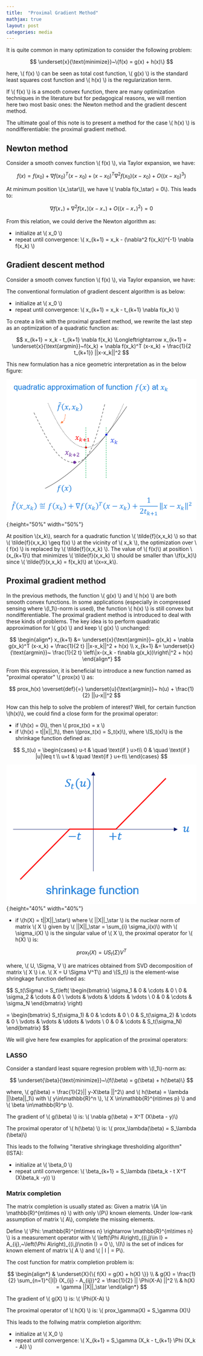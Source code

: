 ```yaml
---
title:  "Proximal Gradient Method"
mathjax: true
layout: post
categories: media
---
```


It is quite common in many optimization to consider the following problem:

$$
\underset{x}{\text{minimize}}~\{f(x) = g(x) + h(x)\}
$$

here, \\( f(x) \\) can be seen as total cost function, \\( g(x) \\) is the standard least squares cost function and \\( h(x) \\) is the regularization term.

If \\( f(x) \\) is a smooth convex function, there are many optimization techniques in the literature but for pedagogical reasons, we will mention here two most basic ones: the Newton method and the gradient descent method.

The ultimate goal of this note is to present a method for the case \\( h(x) \\) is nondifferentiable: the proximal gradient method.

## Newton method

Consider a smooth convex function \\( f(x) \\), via Taylor expansion, we have:

$$
f(x) = f(x_0) + \nabla f(x_0)^T (x-x_0) + (x-x_0)^T\nabla^2 f(x_0) (x-x_0) +O((x-x_0)^3)
$$

At minimum position \\(x\_\star\\)), we have \\( \nabla f(x\_\star) = 0\\). This leads to:

$$
\nabla f(x_\star) + \nabla^2 f(x_\star) (x-x_\star) +O((x-x_\star)^2) = 0
$$

From this relation, we could derive the Newton algorithm as:

- initialize at \\( x_0 \\)
- repeat until convergence: \\( x_{k+1} = x_k - (\nabla^2 f(x_k))^{-1} \nabla f(x_k) \\)

## Gradient descent method

Consider a smooth convex function \\( f(x) \\), via Taylor expansion, we have:

The conventional formulation of gradient descent algorithm is as below:

- initialize at \\( x_0 \\)
- repeat until convergence: \\( x_{k+1} = x_k - t_{k+1} \nabla f(x_k) \\)

To create a link with the proximal gradient method, we rewrite the last step as an optimization of a quadratic function as:

$$
x_{k+1} = x_k - t_{k+1} \nabla f(x_k) \Longleftrightarrow x_{k+1} = \underset{x}{\text{argmin}}~f(x_k) + \nabla f(x_k)^T (x-x_k) + \frac{1}{2 t_{k+1}} ||x-x_k||^2
$$

This new formulation has a nice geometric interpretation as in the below figure: 

![quadratic approximation](/images/quadratic_approximation.PNG){:height="50%" width="50%"}

At position \\(x_k\\), search for a quadratic function \\( \tilde{f}(x,x_k) \\) so that \\( \tilde{f}(x,x_k) \geq f(x) \\) at the vicinity of \\( x_k \\), the optimization over \\( f(x) \\) is replaced by \\( \tilde{f}(x,x_k) \\). The value of \\( f(x)\\) at position \\(x_{k+1}\\) that minimizes \\( \tilde{f}(x,x_k) \\) should be smaller than \\(f(x_k)\\) since \\( \tilde{f}(x,x_k) = f(x_k)\\) at \\(x=x_k\\).

## Proximal gradient method

In the previous methods, the function \\( g(x) \\) and \\( h(x) \\) are both smooth convex functions. In some applications (especially in compressed sensing where \\(l_1\\)-norm is used), the function \\( h(x) \\) is still convex but nondifferentiable. The proximal gradient method is introduced to deal with these kinds of problems. The key idea is to perform quadratic approximation for \\( g(x) \\) and keep \\( g(x) \\) unchanged:

$$
\begin{align*}
x_{k+1} &= \underset{x}{\text{argmin}}~ g(x_k) + \nabla g(x_k)^T (x-x_k) + \frac{1}{2 t} ||x-x_k||^2 + h(x) \\
x_{k+1} &= \underset{x}{\text{argmin}}~ \frac{1}{2 t} \left\|x-(x_k - t\nabla g(x_k))\right\|^2 + h(x)
\end{align*}
$$

From this expression, it is beneficial to introduce a new function named as "proximal operator" \\( prox(x) \\) as:

$$
prox_h(x) \overset{def}{=} \underset{u}{\text{argmin}}~ h(u) + \frac{1}{2} ||u-x||^2
$$

How can this help to solve the problem of interest? Well, for certain function \\(h(x)\\), we could find a close form for the proximal operator:
- if \\(h(x) = 0\\), then \\( prox_t(x) = x \\)
- if \\(h(x) = t\|\|x\|\|\_1\\), then \\(prox_t(x) = S_t(x)\\), where \\(S_t(x)\\) is the shrinkage function defined as:

$$
S_t(u) =
  \begin{cases}
    u-t       & \quad \text{if } u>t\\
    0         & \quad \text{if } |u|\leq t \\
    u+t       & \quad \text{if } u<-t\\
  \end{cases}
$$

![shrinkage](/images/shrinkage.PNG){:height="40%" width="40%"}

- if \\(h(X) = t\|\|X\|\|\_\star\\) where \\( \|\|X\|\|\_\star \\) is the nuclear norm of matrix \\( X \\) given by \\( \|\|X\|\|\_\star = \sum_{i} \sigma_i(x)\\) with \\( \sigma_i(X) \\) is the singular value of \\( X \\), the proximal operator for \\( h(X) \\) is:

$$
prox_t(X) = U S_t(\Sigma) V^T
$$

where, \\( U, \Sigma, V \\) are matrices obtained from SVD decomposition of matrix \\( X \\) i.e. \\( X = U \Sigma V^T\\) and \\(S_t\\) is the element-wise shringkage function defined as:

$$
S_t(\Sigma) = 
 S_t\left( \begin{bmatrix}
  \sigma_1 & 0 & \cdots & 0 \\
  0 & \sigma_2 & \cdots & 0 \\
  \vdots  & \vdots  & \ddots & \vdots  \\
  0 & 0 & \cdots & \sigma_N 
 \end{bmatrix} \right)
 
 = \begin{bmatrix}
  S_t(\sigma_1) & 0 & \cdots & 0 \\
  0 & S_t(\sigma_2) & \cdots & 0 \\
  \vdots  & \vdots  & \ddots & \vdots  \\
  0 & 0 & \cdots & S_t(\sigma_N) 
 \end{bmatrix}
$$

We will give here few examples for application of the proximal operators:

### LASSO

Consider a standard least square regresion problem with \\(l\_1\\)-norm as:

$$
\underset{\beta}{\text{minimize}}~\{f(\beta) = g(\beta) + h(\beta)\}
$$

where, \\( g(\beta) = \frac{1}{2}\|\| y-X\beta \|\|^2\\) and \\( h(\beta) = \lambda \|\|\beta\|\|\_1\\) with \\( y\in\mathbb{R}^n \\), \\( X \in\mathbb{R}^{n\times p} \\) and \\( \beta \in\mathbb{R}^p \\).

The gradient of \\( g(\beta) \\) is: \\( \nabla g(\beta) = X^T (X\beta - y)\\)

The proximal operator of \\( h(\beta) \\) is: \\( prox_\lambda(\beta) = S_\lambda (\beta)\\)

This leads to the follwing "iterative shringkage thresholding algorithm" (ISTA):

- initialize at \\( \beta_0 \\)
- repeat until convergence: \\( \beta_{k+1} = S_\lambda (\beta_k - t X^T (X\beta_k -y)) \\)

### Matrix completion

The matrix completion is usually stated as: Given a matrix \\(A \in \mathbb{R}^{m\times n} \\) with only \\(P\\) known elements. Under low-rank assumption of matrix \\( A\\), complete the missing elements.

Define \\( \Phi: \mathbb{R}^{m\times n} \rightarrow \mathbb{R}^{m\times n} \\) is a measurement operator with \\( \left(\Phi A\right)\_{(i,j)\in I} = A_{ij},~\left(\Phi A\right)\_{(i,j)\notin I} = 0 \\), \\(I\\) is the set of indices for known element of matrix \\( A \\) and \\( \| I \| = P\\).

The cost function for matrix completion problem is:

$$
\begin{align*}
& \underset{X}{\{ f(X) = g(X) + h(X) \}} \\
& g(X) = \frac{1}{2} \sum_{n=1}^{|I|} (X_{ij} - A_{ij})^2 = \frac{1}{2} || \Phi(X-A) ||^2 \\
& h(X) = \gamma ||X||_\star
\end{align*}
$$

The gradient of \\( g(X) \\) is: \\( \Phi(X-A) \\)

The proximal operator of \\( h(X) \\) is: \\( prox_\gamma(X) = S_\gamma (X)\\)

This leads to the follwing matrix completion algorithm:

- initialize at \\( X_0 \\)
- repeat until convergence: \\( X_{k+1} = S_\gamma (X_k - t_{k+1} \Phi (X_k - A)) \\)
